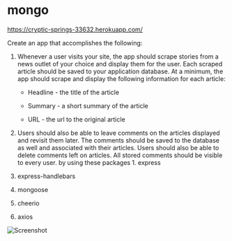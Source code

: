 # mongo
https://cryptic-springs-33632.herokuapp.com/

 Create an app that accomplishes the following:

  1. Whenever a user visits your site, the app should scrape stories from a news outlet of your choice and display them for the user. Each scraped article should be saved to your application database. At a minimum, the app should scrape and display the following information for each article:

     * Headline - the title of the article

     * Summary - a short summary of the article

     * URL - the url to the original article

   2. Users should also be able to leave comments on the articles displayed and revisit them later. The comments should be saved to the database as well and associated with their articles. Users should also be able to delete comments left on articles. All stored comments should be visible to every user.
   by using these packages
    1. express

   2. express-handlebars

   3. mongoose

   4. cheerio

   5. axios
   
 

![Screenshot](/public/assets/images/mongo_scraper.gif)
